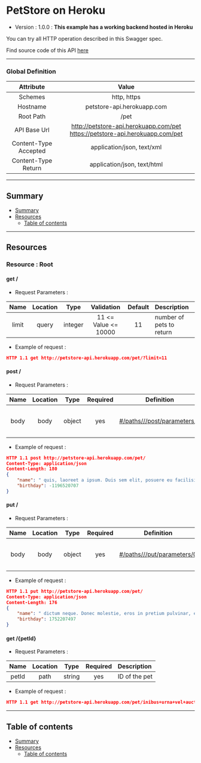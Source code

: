 # PetStore on Heroku
* Version : 1.0.0
: **This example has a working backend hosted in Heroku**

You can try all HTTP operation described in this Swagger spec.

Find source code of this API [here](https://github.com/mohsen1/petstore-api)



---

### Global Definition
| Attribute | Value |
| :-------: | :---: |
| Schemes | http, https |
| Hostname | petstore-api.herokuapp.com |
| Root Path | /pet |
| API Base Url | http://petstore-api.herokuapp.com/pet https://petstore-api.herokuapp.com/pet |
| Content-Type Accepted | application/json, text/xml |
| Content-Type Return | application/json, text/html |

---

## Summary 
* [Summary](#summary)
* [Resources](#resources)
    * [Table of contents](#table-of-contents)


---

## Resources 
### Resource : Root
#### get /

* Request Parameters :

| Name | Location | Type | Validation | Default | Description |  
| :---: | :---: | :---: | :---: | :---: | :--- |  
| limit | query | integer | 11 <= Value <= 10000 | 11 | number of pets to return | 

* Example of request :
```json
HTTP 1.1 get http://petstore-api.herokuapp.com/pet/?limit=11 
```



#### post /

* Request Parameters :

| Name | Location | Type | Required | Definition | Description |  
| :---: | :---: | :---: | :---: | :---: | :--- |  
| body | body | object | yes | [#/paths///post/parameters/0](#testtoto) | The pet JSON you want to post | 

* Example of request :
```json
HTTP 1.1 post http://petstore-api.herokuapp.com/pet/ 
Content-Type: application/json
Content-Length: 180
{
    "name": " quis, laoreet a ipsum. Duis sem elit, posuere eu facilisis nec, tempus ac ipsum. Ut molestie aliquet est, posuere tincidunt elit. Et",
    "birthday": -1196520707
}
```



#### put /

* Request Parameters :

| Name | Location | Type | Required | Definition | Description |  
| :---: | :---: | :---: | :---: | :---: | :--- |  
| body | body | object | yes | [#/paths///put/parameters/0](#testtoto) | The pet JSON you want to post | 

* Example of request :
```json
HTTP 1.1 put http://petstore-api.herokuapp.com/pet/ 
Content-Type: application/json
Content-Length: 176
{
    "name": " dictum neque. Donec molestie, eros in pretium pulvinar, est leo vehicula lectus, a cursus neque erat vitae odio. Sed sed neque di",
    "birthday": 1752207497
}
```




#### get /{petId}

* Request Parameters :

| Name | Location | Type | Required | Description |  
| :---: | :---: | :---: | :---: | :--- |  
| petId | path | string | yes | ID of the pet | 

* Example of request :
```json
HTTP 1.1 get http://petstore-api.herokuapp.com/pet/inibus+urna+vel+auctor+fringilla.+Mauris+eu+tortor+blandit%2C+bibendum+tortor+ac%2C+congue+eros.+Lorem+ipsum+dolor+sit+amet%2C+consectetur+adipiscing+elit. 
```






---

## Table of contents
* [Summary](#summary)
* [Resources](#resources)
    * [Table of contents](#table-of-contents)


